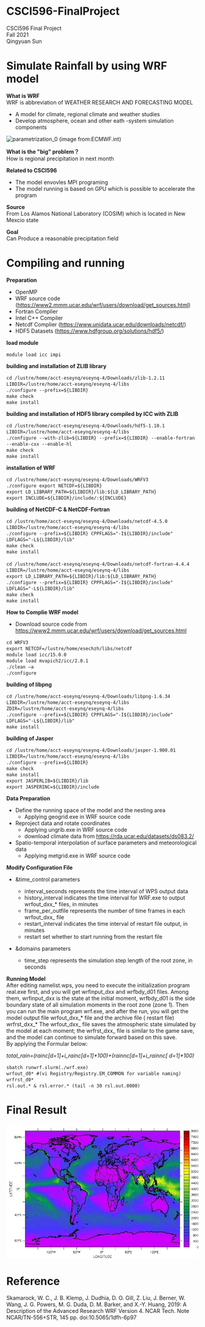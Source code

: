 # CSCI596-FinalProject
CSCI596 Final Project<br />
Fall 2021<br />
Qingyuan Sun<br />
# Simulate Rainfall by using WRF model
**What is WRF**<br />
WRF is abbreviation of WEATHER RESEARCH AND FORECASTING MODEL<br />
- A model for climate, regional climate and weather studies
- Develop atmosphere, ocean and other eath -system simulation components

![parametrization_0](https://user-images.githubusercontent.com/71851976/144544384-dded6ee4-5b38-4763-b3e5-0733debb8842.png)
(image from:ECMWF.int)<br />

**What is the "big" problem？**<br />
How is regional precipitation in next month<br />

**Related to CSCI596**<br />
- The model envovles MPI programing
- The model running is based on GPU which is possible to accelerate the program <br />

**Source**<br />
From Los Alamos National Laboratory (COSIM) which is located in New Mexcio state<br />

**Goal**<br />
Can Produce a reasonable precipitation field<br />

# Compiling and running
**Preparation**<br />
- OpenMP
- WRF source code (https://www2.mmm.ucar.edu/wrf/users/download/get_sources.html)
- Fortran Complier
- Intel C++ Compiler
- Netcdf Complier (https://www.unidata.ucar.edu/downloads/netcdf/)
- HDF5 Datasets (https://www.hdfgroup.org/solutions/hdf5/)<br />

**load module**<br />
```
module load icc impi
```

**building and installation of ZLIB library**<br />
```
cd /lustre/home/acct-eseynq/eseynq-4/Downloads/zlib-1.2.11
LIBDIR=/lustre/home/acct-eseynq/eseynq-4/libs
./configure --prefix=${LIBDIR}
make check
make install
```

**building and installation of HDF5 library compiled by ICC with ZLIB**<br />
```
cd /lustre/home/acct-eseynq/eseynq-4/Downloads/hdf5-1.10.1 
LIBDIR=/lustre/home/acct-eseynq/eseynq-4/libs
./configure --with-zlib=${LIBDIR} --prefix=${LIBDIR} --enable-fortran --enable-cxx --enable-hl 
make check
make install
```

**installation of WRF**<br />
```
cd /lustre/home/acct-eseynq/eseynq-4/Downloads/WRFV3
./configure export NETCDF=${LIBDIR}
export LD_LIBRARY_PATH=${LIBDIR}/lib:${LD_LIBRARY_PATH}
export INCLUDE=${LIBDIR}/include/:${INCLUDE}
```

**building of NetCDF-C & NetCDF-Fortran**<br />
```
cd /lustre/home/acct-eseynq/eseynq-4/Downloads/netcdf-4.5.0
LIBDIR=/lustre/home/acct-eseynq/eseynq-4/libs
./configure --prefix=${LIBDIR} CPPFLAGS="-I${LIBDIR}/include" LDFLAGS="-L${LIBDIR}/lib"
make check
make install

cd /lustre/home/acct-eseynq/eseynq-4/Downloads/netcdf-fortran-4.4.4
LIBDIR=/lustre/home/acct-eseynq/eseynq-4/libs
export LD_LIBRARY_PATH=${LIBDIR}/lib:${LD_LIBRARY_PATH}
./configure --prefix=${LIBDIR} CPPFLAGS="-I${LIBDIR}/include" LDFLAGS="-L${LIBDIR}/lib"
make check
make install
```

**How to Complie WRF model**<br />
- Download source code from https://www2.mmm.ucar.edu/wrf/users/download/get_sources.html
```
cd WRFV3
export NETCDF=/lustre/home/esechzh/libs/netcdf
module load icc/15.0.0
module load mvapich2/icc/2.0.1
./clean –a
./configure
```
**building of libpng**<br />
```
cd /lustre/home/acct-eseynq/eseynq-4/Downloads/libpng-1.6.34
LIBDIR=/lustre/home/acct-eseynq/eseynq-4/libs
ZDIR=/lustre/home/acct-eseynq/eseynq-4/libs
./configure --prefix=${LIBDIR} CPPFLAGS="-I${LIBDIR}/include" LDFLAGS="-L${LIBDIR}/lib"
make install
```
**building of Jasper**<br />
```
cd /lustre/home/acct-eseynq/eseynq-4/Downloads/jasper-1.900.01
LIBDIR=/lustre/home/acct-eseynq/eseynq-4/libs
./configure --prefix=${LIBDIR}
make check
make install
export JASPERLIB=${LIBDIR}/lib
export JASPERINC=${LIBDIR}/include
```
**Data Preparation**<br />
- Define the running space of the model and the nesting area
  - Applying geogrid.exe in WRF source code
- Reproject data and rotate coordinates
  - Applying ungrib.exe in WRF source code
  - download climate data from https://rda.ucar.edu/datasets/ds083.2/
- Spatio-temporal interpolation of surface parameters and meteorological data
  - Applying metgrid.exe in WRF source code

**Modify Configuration File**<br />
- &time_control parameters
  - interval_seconds represents the time interval of WPS output data 
  - history_interval indicates the time interval for WRF.exe to output wrfout_dxx_* files, in minutes
  - frame_per_outfile represents the number of time frames in each wrfout_dxx_ file 
  - restart_interval indicates the time interval of restart file output, in minutes 
  - restart set whether to start running from the restart file

- &domains parameters
  - time_step represents the simulation step length of the root zone, in seconds


**Running Model**<br />
After editing namelist.wps, you need to execute the initialization program real.exe first, and you will get wrfinput_dxx and wrfbdy_d01 files. 
Among them, wrfinput_dxx is the state at the initial moment, wrfbdy_d01 is the side boundary state of all simulation moments in the root zone (zone 1). 
Then you can run the main program wrf.exe, and after the run, you will get the model output file wrfout_dxx_* file and the archive file ( restart file) wrfrst_dxx_* The wrfout_dxx_ file saves the atmospheric state simulated by the model at each moment; 
the wrfrst_dxx_ file is similar to the game save, and the model can continue to simulate forward based on this save.<br />
By applying the Formular below:<br />

_total_rain=(rainc[d=1]+i_rainc[d=1]*100)+(rainnc[d=1]+i_rainnc[ d=1]*100)_

```
sbatch runwrf.slurm(./wrf.exe)
wrfout_d0* #(vi Registry/Registry.EM_COMMON for variable naming)
wrfrst_d0*
rsl.out.* & rsl.error.* (tail -n 30 rsl.out.0000)
```
# Final Result


![Test Image 1](pic/rain_assump.jpg)

# Reference
Skamarock, W. C., J. B. Klemp, J. Dudhia, D. O. Gill, Z. Liu, J. Berner, W. Wang, J. G. Powers, M. G. Duda, D. M. Barker, and X.-Y. Huang, 2019: A Description of the Advanced Research WRF Version 4. NCAR Tech. Note NCAR/TN-556+STR, 145 pp.
doi:10.5065/1dfh-6p97

